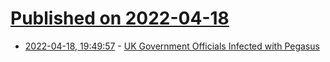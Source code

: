 # [Published on 2022-04-18](index.md)

* [2022-04-18, 19:49:57](https://news.ycombinator.com/item?id=31075558) - [UK Government Officials Infected with Pegasus](https://citizenlab.ca/2022/04/uk-government-officials-targeted-pegasus/)
